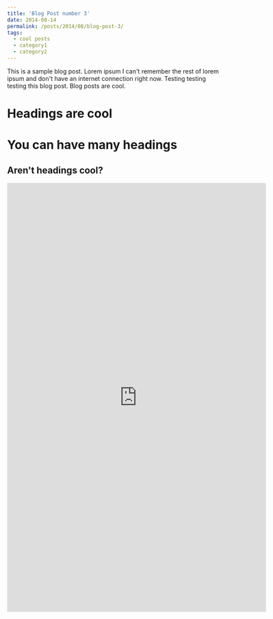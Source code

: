 ```yaml
---
title: 'Blog Post number 3'
date: 2014-08-14
permalink: /posts/2014/08/blog-post-3/
tags:
  - cool posts
  - category1
  - category2
---
```


This is a sample blog post. Lorem ipsum I can't remember the rest of lorem ipsum and don't have an internet connection right now. Testing testing testing this blog post. Blog posts are cool. 

Headings are cool
======

You can have many headings
======

Aren't headings cool?
------
<iframe id="go-editor-1" src="https://blog.piger.tech/assets/go-editors.html?noteId=3sum" style="width:120%; height:1000px; border:none;" frameborder="0"></iframe>

